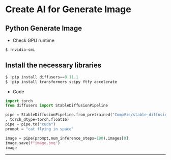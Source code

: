 # Create AI for Generate Image

## Python Generate Image

* Check GPU runtime
```
$ !nvidia-smi
```

## Install the necessary libraries

```python
$ !pip install diffusers==0.11.1
$ !pip install transformers scipy ftfy accelerate
```

* Code

```python
import torch
from diffusers import StableDiffusionPipeline

pipe = StableDiffusionPipeline.from_pretrained("CompVis/stable-diffusion-v1-4"
, torch_dtype=torch.float16)
pipe = pipe.to("cuda")
prompt = "cat flying in space"

image = pipe(prompt,num_inference_steps=100).images[0]
image.save(f"image.png")
image
```

---
